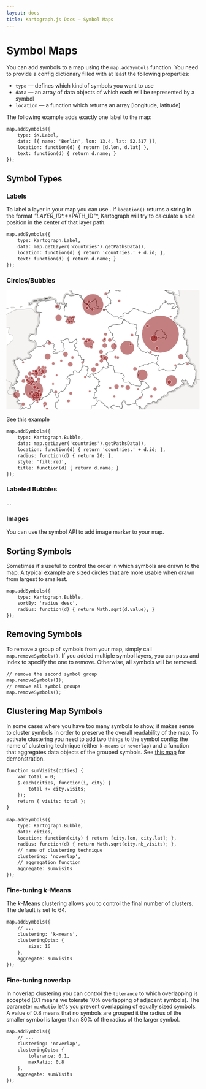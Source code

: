 ```yaml
---
layout: docs
title: Kartograph.js Docs — Symbol Maps
---
```


# Symbol Maps

You can add symbols to a map using the ``map.addSymbols`` function. You need to provide a config dictionary filled with at least the following properties:


* ``type`` — defines which kind of symbols you want to use
* ``data`` — an array of data objects of which each will be represented by a symbol
* ``location`` — a function which returns an array [longitude, latitude]

The following example adds exactly one label to the map:

    map.addSymbols({
        type: $K.Label,
        data: [{ name: 'Berlin', lon: 13.4, lat: 52.517 }],
        location: function(d) { return [d.lon, d.lat] },
        text: function(d) { return d.name; }
    });


## Symbol Types

### Labels

To label a layer in your map you can use . If ``location()`` returns a string in the format *"LAYER_ID**.**PATH_ID"*, Kartograph will try to calculate a nice position in the center of that layer path.


    map.addSymbols({
        type: Kartograph.Label,
        data: map.getLayer('countries').getPathsData(),
        location: function(d) { return 'countries.' + d.id; },
        text: function(d) { return d.name; }
    });


### Circles/Bubbles

[![symbol map demo](symbol-map.png)](/showcase/symbols/)

See this example

    map.addSymbols({
        type: Kartograph.Bubble,
        data: map.getLayer('countries').getPathsData(),
        location: function(d) { return 'countries.' + d.id; },
        radius: function(d) { return 20; },
        style: 'fill:red',
        title: function(d) { return d.name; }
    });

### Labeled Bubbles

...

### Images

You can use the symbol API to add image marker to your map.


## Sorting Symbols

Sometimes it's useful to control the order in which symbols are drawn to the map. A typical example are sized circles that are more usable when drawn from largest to smallest.

    map.addSymbols({
        type: Kartograph.Bubble,
        sortBy: 'radius desc',
        radius: function(d) { return Math.sqrt(d.value); }
    });

## Removing Symbols

To remove a group of symbols from your map, simply call ``map.removeSymbols()``. If you added multiple symbol layers, you can pass and index to specify the one to remove. Otherwise, all symbols will be removed.

    // remove the second symbol group
    map.removeSymbols(1);
    // remove all symbol groups
    map.removeSymbols();


## Clustering Map Symbols

In some cases where you have too many symbols to show, it makes sense to cluster symbols in order to preserve the overall readability of the map. To activate clustering you need to add two things to the symbol config: the name of clustering technique (either ``k-means`` or ``noverlap``) and a function that aggregates data objects of the grouped symbols. See [this map](/showcase/clustering) for demonstration.


    function sumVisits(cities) {
        var total = 0;
        $.each(cities, function(i, city) {
            total += city.visits;
        });
        return { visits: total };
    }

    map.addSymbols({
        type: Kartograph.Bubble,
        data: cities,
        location: function(city) { return [city.lon, city.lat]; },
        radius: function(d) { return Math.sqrt(city.nb_visits); },
        // name of clustering technique
        clustering: 'noverlap',
        // aggregation function
        aggregate: sumVisits
    });

### Fine-tuning *k*-Means

The *k*-Means clustering allows you to control the final number of clusters. The default is set to 64.

    map.addSymbols({
        // ...
        clustering: 'k-means',
        clusteringOpts: {
            size: 16
        },
        aggregate: sumVisits
    });


### Fine-tuning noverlap

In noverlap clustering you can control the ``tolerance`` to which overlapping is accepted (0.1 means we tolerate 10% overlapping of adjacent symbols). The parameter ``maxRatio`` let's you prevent overlapping of equally sized symbols. A value of 0.8 means that no symbols are grouped it the radius of the smaller symbol is larger than 80% of the radius of the larger symbol.

    map.addSymbols({
        // ...
        clustering: 'noverlap',
        clusteringOpts: {
            tolerance: 0.1,
            maxRatio: 0.8
        },
        aggregate: sumVisits
    });
